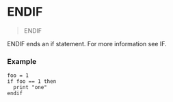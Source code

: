 # ENDIF

> ENDIF

ENDIF ends an if statement. For more information see IF.

### Example

```
foo = 1
if foo == 1 then
  print "one"
endif
```


